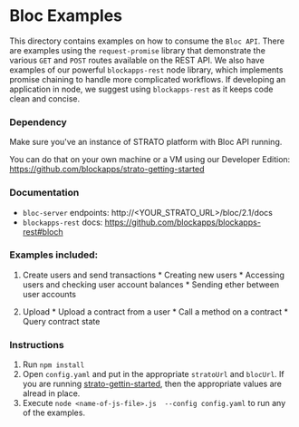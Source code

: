 # Bloc Examples

This directory contains examples on how to consume the `Bloc API`. There are examples using the `request-promise` library that demonstrate the various `GET` and `POST` routes available on the REST API. We also have examples of our powerful `blockapps-rest` node library, which implements promise chaining to handle more complicated workflows. If developing an application in node, we suggest using `blockapps-rest` as it keeps code clean and concise.

### Dependency
Make sure you've an instance of STRATO platform with Bloc API running.

You can do that on your own machine or a VM using our Developer Edition: https://github.com/blockapps/strato-getting-started

### Documentation
* `bloc-server` endpoints: http://<YOUR_STRATO_URL>/bloc/2.1/docs
* `blockapps-rest` docs: https://github.com/blockapps/blockapps-rest#bloch

### Examples included:

  1. Create users and send transactions
    * Creating new users
    * Accessing users and checking user account balances
    * Sending ether between user accounts

  2. Upload
    * Upload a contract from a user
    * Call a method on a contract
    * Query contract state

### Instructions
  1. Run `npm install`
  2. Open `config.yaml` and put in the appropriate `stratoUrl` and `blocUrl`. If you are running [strato-gettin-started](https://github.com/blockapps/strato-getting-started), then the appropriate values are alread in place.
  3. Execute `node <name-of-js-file>.js  --config config.yaml` to run any of the examples.
  

